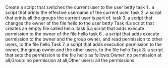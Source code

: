 Create a script that switches the current user to the user betty
task 1 . a script that prints the effective username of the current user.
task 2 .a script that prints all the groups the current user is part of.
task 3. a script that changes the owner of the file hello to the user betty
Task 4.a script that creates an empty file called hello.
task 5.a script that adds execute permission to the owner of the file hello
task 6 . a script that adds execute permission to the owner and the group owner, and read permission to other users, to the file hello
Task 7. a script that adds execution permission to the owner, the group owner and the other users, to the file hello
Task 8.  a script that sets the permission to the file hello as follows:Owner: no permission at all;Group: no permission at all;Other users: all the permissions
